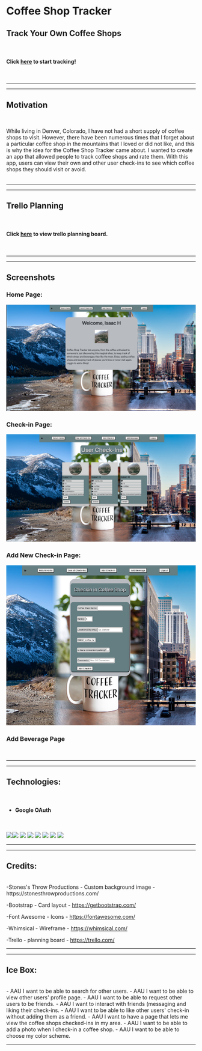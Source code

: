 # Coffee Shop Tracker

## Track Your Own Coffee Shops
<br>

#### Click [here](https://coffeeshop-tracker.herokuapp.com) to start tracking!

<br>

---
---

## Motivation
<br>

While living in Denver, Colorado, I have not had a short supply of coffee shops to visit. However, there have been numerous times that I forget about a particular coffee shop in the mountains that I loved or did not like, and this is why the idea for the Coffee Shop Tracker came about. I wanted to create an app that allowed people to track coffee shops and rate them. With this app, users can view their own and other user check-ins to see which coffee shops they should visit or avoid.
<br>
<br>

---
---
## Trello Planning
<br>

#### Click [here](https://trello.com/b/hmEk4yLH/coffee-tracker) to view trello planning board.
<br>

---
---

## Screenshots

### Home Page:
![](public/assets/screenshots/home-page.png)
<br>

### Check-in Page:
![](public/assets/screenshots/checkin-page.png)
<br>

### Add New Check-in Page:
![](public/assets/screenshots/new-checkin-page.png)
<br>

### Add Beverage Page
![]()
<br>

---
---

## Technologies:
<br>

- #### Google OAuth
<br>

![](https://img.shields.io/badge/GitHub-100000?style=for-the-badge&logo=github&logoColor=white)![](https://img.shields.io/badge/CSS-239120?&style=for-the-badge&logo=css3&logoColor=white) ![](https://img.shields.io/badge/HTML5-E34F26?style=for-the-badge&logo=html5&logoColor=white) ![](https://img.shields.io/badge/Node.js-43853D?style=for-the-badge&logo=node.js&logoColor=white) ![](https://img.shields.io/badge/JavaScript-323330?style=for-the-badge&logo=javascript&logoColor=F7DF1E) ![](https://img.shields.io/badge/Express.js-404D59?style=for-the-badge) ![](https://img.shields.io/badge/Bootstrap-563D7C?style=for-the-badge&logo=bootstrap&logoColor=white) ![](https://img.shields.io/badge/MongoDB-4EA94B?style=for-the-badge&logo=mongodb&logoColor=white)
<br>
 
 ---
 ---

 ## Credits:
<br>
-Stones's Throw Productions - Custom background image - https://stonesthrowproductions.com/

-Bootstrap - Card layout - https://getbootstrap.com/

-Font Awesome - Icons - https://fontawesome.com/

-Whimsical - Wireframe - https://whimsical.com/

-Trello - planning board - https://trello.com/
<br>

---
---

## Ice Box:
<br>
- AAU I want to be able to search for other users.
- AAU I want to be able to view other users' profile page.
- AAU I want to be able to request other users to be friends.
  - AAU I want to interact with friends (messaging and liking their check-ins.
- AAU I want to be able to like other users' check-in without adding them as a friend.
- AAU I want to have a page that lets me view the coffee shops checked-ins in my area.
- AAU I want to be able to add a photo when I check-in a coffee shop.
- AAU I want to be able to choose my color scheme.

---
